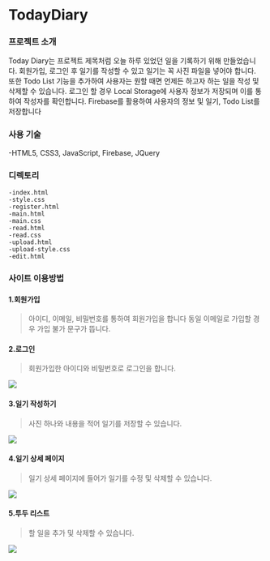 # TodayDiary
### 프로젝트 소개
Today Diary는 프로젝트 제목처럼 오늘 하루 있었던 일을 기록하기 위해 만들었습니다.
회원가입, 로그인 후 일기를 작성할 수 있고 일기는 꼭 사진 파일을 넣어야 합니다.
또한 Todo List 기능을 추가하여 사용자는 원할 때면 언제든 하고자 하는 일을 작성 및 삭제할 수 있습니다.
로그인 할 경우 Local Storage에 사용자 정보가 저장되며 이를 통하여 작성자를 확인합니다.
Firebase를 활용하여 사용자의 정보 및 일기, Todo List를 저장합니다


### 사용 기술
-HTML5, CSS3, JavaScript, Firebase, JQuery


### 디렉토리
```
-index.html
-style.css
-register.html
-main.html
-main.css
-read.html
-read.css
-upload.html
-upload-style.css
-edit.html
```

### 사이트 이용방법
#### 1.회원가입
>아이디, 이메일, 비밀번호를 통하여 회원가입을 합니다
>동일 이메일로 가입할 경우 가입 불가 문구가 뜹니다.


#### 2.로그인
>회원가입한 아이디와 비밀번호로 로그인을 합니다.

<img src="https://user-images.githubusercontent.com/96972549/160272109-cb5ae298-4018-4334-af0f-35ca42acd60f.gif">

#### 3.일기 작성하기
>사진 하나와 내용을 적어 일기를 저장할 수 있습니다.

<img src="https://user-images.githubusercontent.com/96972549/160272152-faa360dd-2e48-4b79-8f03-93ad88c2ca74.gif">

#### 4.일기 상세 페이지
>일기 상세 페이지에 들어가 일기를 수정 및 삭제할 수 있습니다.

<img src="https://user-images.githubusercontent.com/96972549/160272172-fdb23cff-cd8d-4188-a0cf-f76c73b21308.gif">

#### 5.투두 리스트
>할 일을 추가 및 삭제할 수 있습니다.

<img src="https://user-images.githubusercontent.com/96972549/160272184-cef16620-51e7-4b85-9bf0-65123305c3c7.gif">
